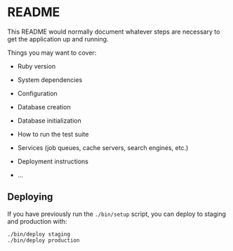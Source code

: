 # README

This README would normally document whatever steps are necessary to get the
application up and running.

Things you may want to cover:

* Ruby version

* System dependencies

* Configuration

* Database creation

* Database initialization

* How to run the test suite

* Services (job queues, cache servers, search engines, etc.)

* Deployment instructions

* ...


## Deploying

If you have previously run the `./bin/setup` script, you can deploy to staging
and production with:

```shell
./bin/deploy staging
./bin/deploy production
```
